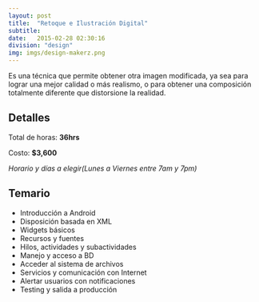 ```yaml
---
layout: post
title:  "Retoque e Ilustración Digital"
subtitle:
date:   2015-02-28 02:30:16
division: "design"
img: imgs/design-makerz.png
---
```

Es una técnica que permite obtener otra imagen modificada, ya sea para lograr una mejor calidad o más realismo, o para obtener una composición totalmente diferente que distorsione la realidad. 

## Detalles
Total de horas: **36hrs**

Costo: **$3,600**

*Horario y días a elegir(Lunes a Viernes entre 7am y 7pm)*

## Temario
- Introducción a Android
- Disposición basada en XML
- Widgets básicos
- Recursos y fuentes
- Hilos, actividades y subactividades
- Manejo y acceso a BD
- Acceder al sistema de archivos
- Servicios y comunicación con Internet
- Alertar usuarios con notificaciones
- Testing y salida a producción